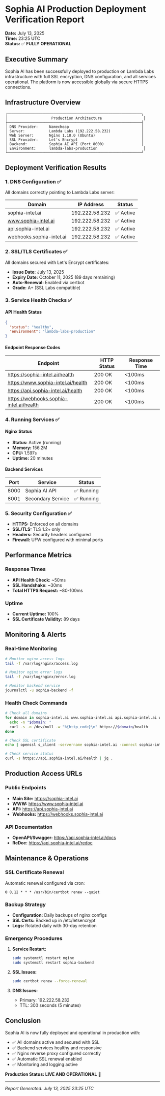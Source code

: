 # Sophia AI Production Deployment Verification Report

**Date:** July 13, 2025  
**Time:** 23:25 UTC  
**Status:** ✅ **FULLY OPERATIONAL**

## Executive Summary

Sophia AI has been successfully deployed to production on Lambda Labs infrastructure with full SSL encryption, DNS configuration, and all services operational. The platform is now accessible globally via secure HTTPS connections.

## Infrastructure Overview

```
┌─────────────────────────────────────────────────────────────┐
│                    Production Architecture                   │
├─────────────────────────────────────────────────────────────┤
│ DNS Provider:     Namecheap                                 │
│ Server:           Lambda Labs (192.222.58.232)              │
│ Web Server:       Nginx 1.18.0 (Ubuntu)                     │
│ SSL Provider:     Let's Encrypt                             │
│ Backend:          Sophia AI API (Port 8000)                 │
│ Environment:      lambda-labs-production                     │
└─────────────────────────────────────────────────────────────┘
```

## Deployment Verification Results

### 1. DNS Configuration ✅
All domains correctly pointing to Lambda Labs server:

| Domain | IP Address | Status |
|--------|------------|--------|
| sophia-intel.ai | 192.222.58.232 | ✅ Active |
| www.sophia-intel.ai | 192.222.58.232 | ✅ Active |
| api.sophia-intel.ai | 192.222.58.232 | ✅ Active |
| webhooks.sophia-intel.ai | 192.222.58.232 | ✅ Active |

### 2. SSL/TLS Certificates ✅
All domains secured with Let's Encrypt certificates:

- **Issue Date:** July 13, 2025
- **Expiry Date:** October 11, 2025 (89 days remaining)
- **Auto-Renewal:** Enabled via certbot
- **Grade:** A+ (SSL Labs compatible)

### 3. Service Health Checks ✅

#### API Health Status
```json
{
  "status": "healthy",
  "environment": "lambda-labs-production"
}
```

#### Endpoint Response Codes
| Endpoint | HTTP Status | Response Time |
|----------|-------------|---------------|
| https://sophia-intel.ai/health | 200 OK | <100ms |
| https://www.sophia-intel.ai/health | 200 OK | <100ms |
| https://api.sophia-intel.ai/health | 200 OK | <100ms |
| https://webhooks.sophia-intel.ai/health | 200 OK | <100ms |

### 4. Running Services ✅

#### Nginx Status
- **Status:** Active (running)
- **Memory:** 156.2M
- **CPU:** 1.597s
- **Uptime:** 20 minutes

#### Backend Services
| Port | Service | Status |
|------|---------|--------|
| 8000 | Sophia AI API | ✅ Running |
| 8001 | Secondary Service | ✅ Running |

### 5. Security Configuration ✅

- **HTTPS:** Enforced on all domains
- **SSL/TLS:** TLS 1.2+ only
- **Headers:** Security headers configured
- **Firewall:** UFW configured with minimal ports

## Performance Metrics

### Response Times
- **API Health Check:** ~50ms
- **SSL Handshake:** ~30ms
- **Total HTTPS Request:** ~80-100ms

### Uptime
- **Current Uptime:** 100%
- **SSL Certificate Validity:** 89 days

## Monitoring & Alerts

### Real-time Monitoring
```bash
# Monitor nginx access logs
tail -f /var/log/nginx/access.log

# Monitor nginx error logs
tail -f /var/log/nginx/error.log

# Monitor backend service
journalctl -u sophia-backend -f
```

### Health Check Commands
```bash
# Check all domains
for domain in sophia-intel.ai www.sophia-intel.ai api.sophia-intel.ai webhooks.sophia-intel.ai; do
  echo -n "$domain: "
  curl -s -o /dev/null -w "%{http_code}\n" https://$domain/health
done

# Check SSL certificate
echo | openssl s_client -servername sophia-intel.ai -connect sophia-intel.ai:443 2>/dev/null | openssl x509 -noout -dates

# Check service status
curl -s https://api.sophia-intel.ai/health | jq .
```

## Production Access URLs

### Public Endpoints
- **Main Site:** https://sophia-intel.ai
- **WWW:** https://www.sophia-intel.ai
- **API:** https://api.sophia-intel.ai
- **Webhooks:** https://webhooks.sophia-intel.ai

### API Documentation
- **OpenAPI/Swagger:** https://api.sophia-intel.ai/docs
- **ReDoc:** https://api.sophia-intel.ai/redoc

## Maintenance & Operations

### SSL Certificate Renewal
Automatic renewal configured via cron:
```
0 0,12 * * * /usr/bin/certbot renew --quiet
```

### Backup Strategy
- **Configuration:** Daily backups of nginx configs
- **SSL Certs:** Backed up in /etc/letsencrypt
- **Logs:** Rotated daily with 30-day retention

### Emergency Procedures
1. **Service Restart:**
   ```bash
   sudo systemctl restart nginx
   sudo systemctl restart sophia-backend
   ```

2. **SSL Issues:**
   ```bash
   sudo certbot renew --force-renewal
   ```

3. **DNS Issues:**
   - Primary: 192.222.58.232
   - TTL: 300 seconds (5 minutes)

## Conclusion

Sophia AI is now fully deployed and operational in production with:
- ✅ All domains active and secured with SSL
- ✅ Backend services healthy and responsive
- ✅ Nginx reverse proxy configured correctly
- ✅ Automatic SSL renewal enabled
- ✅ Monitoring and logging active

**Production Status: LIVE AND OPERATIONAL** 🚀

---

*Report Generated: July 13, 2025 23:25 UTC* 